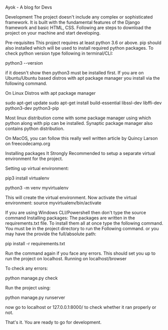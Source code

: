 Ayok - A blog for Devs

Development
The project doesn't include any complex or sophisticated framework. It is built with the fundamental features of the Django framework and basic HTML, CSS. Following are steps to download the project on your machine and start developing.

Pre-requisites
This project requires at least python 3.6 or above. pip should also installed which will be used to install required python packages. To check python version type following in terminal/CLI:

python3 --version

if it doesn't show then python3 must be installed first.
If you are on Ubuntu/Ubuntu based distros with apt package manager you install via the following command.

On Linux Distros with apt package manager

sudo apt-get update
sudo apt-get install build-essential libssl-dev libffi-dev python3-dev python3-pip

Most linux distribution come with some package manager using which python along with pip can be installed. Synaptic package manager also contains python distribution.

On MacOS, you can follow this really well written article by Quincy Larson on freecodecamp.org

Installing packages
It Strongly Recommended to setup a separate virtual environment for the project.

Setting up virtual environment:


pip3 install virtualenv

python3 -m venv myvirtualenv

This will create the virtual environment. Now activate the virtual environment:
source myvirtualenv/bin/activate

If you are using Windows CLI/Powershell then don't type the source command
Installing packages: The packages are written in the requirements.txt file. To install them all at once type the following command. You must be in the project directory to run the Following command. or you may have the provide the full/absolute path:

pip install -r requirements.txt

Run the command again if you face any errors. This should set you up to run the project on localhost.
Running on localhost/browser

To check any errors:

python manage.py check

Run the project using:

python manage.py runserver

now go to localhost or 127.0.0.1:8000/ to check whether it ran properly or not.

That's it. You are ready to go for development.
